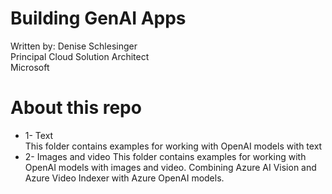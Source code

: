 # Building GenAI Apps
Written by: Denise Schlesinger  
Principal Cloud Solution Architect   
Microsoft  

# About this repo
* 1- Text  
This folder contains examples for working with OpenAI models with text
* 2- Images and video
This folder contains examples for working with OpenAI models with images and video. Combining Azure AI Vision and Azure Video Indexer with Azure OpenAI models.  


